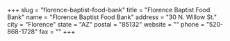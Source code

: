 +++
slug = "florence-baptist-food-bank"
title = "Florence Baptist Food Bank"
name = "Florence Baptist Food Bank"
address = "30 N. Willow St."
city = "Florence"
state = "AZ"
postal = "85132"
website = ""
phone = "520-868-1728"
fax = ""
+++
